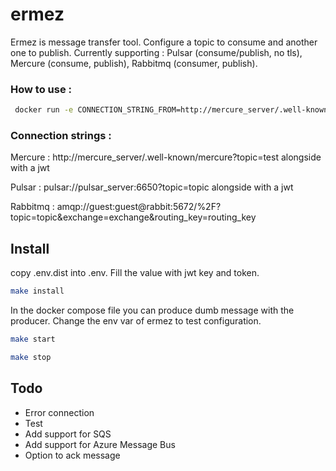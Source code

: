 # ermez

Ermez is message transfer tool. Configure a topic to consume and another one to publish.
Currently supporting : Pulsar (consume/publish, no tls), Mercure (consume, publish), Rabbitmq (consumer, publish).

### How to use :

```bash
 docker run -e CONNECTION_STRING_FROM=http://mercure_server/.well-known/mercure?topic=test -e CREDENTIALS_FROM=jwt -e CONNECTION_STRING_TO=amqp://guest:guest@rabbit:5672/%2F?topic=topic&exchange=exchange&routing_key=routing_key ggekos/ermez
```

### Connection strings :

Mercure : http://mercure_server/.well-known/mercure?topic=test alongside with a jwt

Pulsar : pulsar://pulsar_server:6650?topic=topic alongside with a jwt

Rabbitmq : amqp://guest:guest@rabbit:5672/%2F?topic=topic&exchange=exchange&routing_key=routing_key

## Install

copy .env.dist into .env. Fill the value with jwt key and token.

```bash
make install
```

In the docker compose file you can produce dumb message with the producer.
Change the env var of ermez to test configuration.

```bash
make start

make stop
```

## Todo
- Error connection
- Test
- Add support for SQS
- Add support for Azure Message Bus
- Option to ack message
